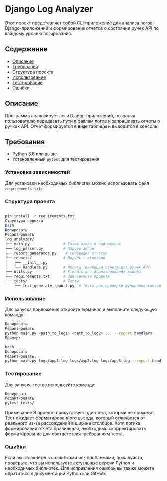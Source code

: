 # Django Log Analyzer

Этот проект представляет собой CLI-приложение для анализа логов Django-приложений
и формирования отчетов о состоянии ручек API по каждому уровню логирования.

## Содержание
- [Описание](#описание)
- [Требования](#требования)
- [Структура проекта](#структура-проекта)
- [Использование](#использование)
- [Тестирование](#тестирование)
- [Ошибки](#ошибки)


## Описание
Программа анализирует логи Django-приложений,
позволяя пользователю передавать пути к файлам логов и запрашивать отчеты о ручках API.
Отчет формируется в виде таблицы и выводится в консоль.

## Требования
- Python 3.6 или выше
- Установленный `pytest` для тестирования


### Установка зависимостей
Для установки необходимых библиотек можно использовать файл `requirements.txt`:


### Структура проекта
```bash

pip install -r requirements.txt
Структура проекта
bash
Копировать
Редактировать
log_analyzer/
├── main.py               # Точка входа в приложение
├── log_parser.py         # Парсер логов
├── report_generator.py    # Генерация отчетов
├── reports/              # Модуль с отчетами
│   ├── __init__.py
│   └── handlers.py       # Логика генерации отчета для ручек API
├── utils.py              # Утилиты для форматирования вывода
├── requirements.txt      # Зависимости проекта
└── tests/                # Тесты
    └── test_generate_report.py  # Тесты для проверки функциональности отчета
```

### Использование
Для запуска приложения откройте терминал и выполните следующую команду:


 ```bash
Копировать
Редактировать
python main.py <path_to_log1> <path_to_log2> ... --report handlers
Пример:

bash
Копировать
Редактировать
python main.py logs/app1.log logs/app2.log logs/app3.log --report handlers
```


### Тестирование
Для запуска тестов используйте команду:

```bash
Копировать
Редактировать
pytest tests/
```
Примечание
В проекте присутствует один тест, который не проходит.
 Тест ожидает форматированного вывода,
  который отличается от реального из-за расхождений в ширине столбцов.
   Хотя логика формирования отчета правильная, необходимо скорректировать форматирование для соответствия требованиям теста.


### Ошибки
Если вы столкнетесь с ошибками или проблемами, пожалуйста, проверьте,
 что вы используете актуальные версии Python и необходимых библиотек.
  Для исправления ошибок вы также можете обратиться к документации Python или GitHub.
